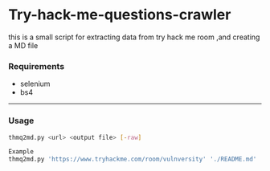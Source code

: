 # Try-hack-me-questions-crawler
this is a small script for extracting data from try hack me room ,and creating a MD file

### Requirements 
  * selenium
  * bs4
---

### Usage 
```bash
thmq2md.py <url> <output file> [-raw]

Example
thmq2md.py 'https://www.tryhackme.com/room/vulnversity' './README.md'
```
